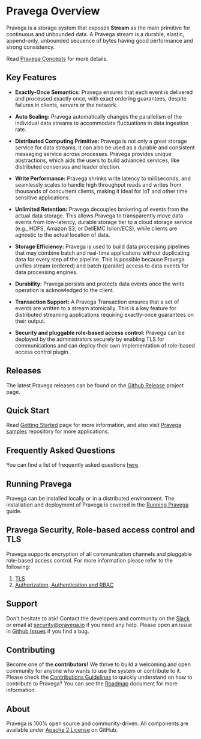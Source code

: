 # Pravega Overview

<!--
Copyright Pravega Authors.

Licensed under the Apache License, Version 2.0 (the "License");
you may not use this file except in compliance with the License.
You may obtain a copy of the License at

    http://www.apache.org/licenses/LICENSE-2.0

Unless required by applicable law or agreed to in writing, software
distributed under the License is distributed on an "AS IS" BASIS,
WITHOUT WARRANTIES OR CONDITIONS OF ANY KIND, either express or implied.
See the License for the specific language governing permissions and
limitations under the License.
-->

Pravega is a storage system that exposes **Stream** as the main primitive for continuous and unbounded data. A Pravega stream is a durable, elastic, append-only, unbounded sequence of bytes having good performance and strong consistency.  

Read [Pravega Concepts](pravega-concepts.md) for more details.

## Key Features 

-   **Exactly-Once Semantics:** Pravega ensures that each event is delivered and processed exactly once, with exact ordering guarantees, despite failures in clients, servers or the network.

-   **Auto Scaling:** Pravega automatically changes the parallelism of the individual data streams to accommodate fluctuations in data ingestion rate.

-   **Distributed Computing Primitive:** Pravega is not only a great storage service for data streams, it can also be used as a durable and consistent messaging service across processes. Pravega provides unique abstractions, which aids the users to build advanced services, like distributed consensus and leader election.

-   **Write Performance:** Pravega shrinks write latency to milliseconds, and seamlessly scales to handle high throughput reads and writes from thousands of concurrent clients, making it ideal for IoT and other time sensitive applications.

-   **Unlimited Retention:** Pravega decouples brokering of events from the actual data storage. This allows Pravega to transparently move data events from low-latency, durable storage tier to a cloud storage service (e.g., HDFS, Amazon S3, or DellEMC Isilon/ECS), while clients are agnostic to the actual location of data.

-   **Storage Efficiency:** Pravega is used to build data processing pipelines that may combine batch and real-time applications without duplicating data for every step of the pipeline. This is possible because Pravega unifies stream (ordered) and batch (parallel) access to data events for data processing engines.

-   **Durability:** Pravega persists and protects data events once the write operation is acknowledged to the client.

-   **Transaction Support:** A Pravega Transaction ensures that a set of events are written to a stream atomically. This is a key feature for distributed streaming applications requiring exactly-once guarantees on their output.

-   **Security and pluggable role-based access control:** Pravega can be deployed by the administrators securely by enabling TLS for communications and can deploy their own implementation of role-based access control plugin.   

## Releases

The latest Pravega releases can be found on the [Github Release](https://github.com/pravega/pravega/releases) project page.

## Quick Start

Read [Getting Started](getting-started.md) page for more information, and also visit [Pravega samples](https://github.com/pravega/pravega-samples) repository for more applications.

## Frequently Asked Questions

You can find a list of frequently asked questions [here](faq.md).

## Running Pravega

Pravega can be installed locally or in a distributed environment. The installation and deployment of Pravega is covered in the [Running Pravega](deployment/deployment.md) guide.

## Pravega Security, Role-based access control and TLS

 Pravega supports encryption of all communication channels and pluggable role-based access control. For more information please refer to the following:

1. [TLS](security/pravega-security-encryption.md)
2. [Authorization, Authentication and RBAC](security/pravega-security-authorization-authentication.md)

## Support

Don’t hesitate to ask! Contact the developers and community on the [Slack](https://pravega-io.slack.com/) or email at security@pravega.io if you need any help.
Please open an issue in [Github Issues](https://github.com/pravega/pravega/issues) if you find a bug.

## Contributing

Become one of the **contributors!** We thrive to build a welcoming and open
community for anyone who wants to use the system or contribute to it.
Please check the [Contributions Guidelines](contributing.md) to quickly understand on how to contribute to Pravega? You can see the [Roadmap](roadmap.md) document for more information.

## About

Pravega is 100% open source and community-driven. All components are available
under [Apache 2 License](https://www.apache.org/licenses/LICENSE-2.0.html) on
GitHub.
